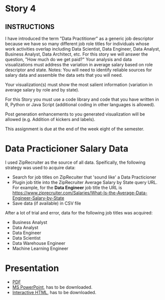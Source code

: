 # Story 4

## INSTRUCTIONS
I have introduced the term "Data Practitioner" as a generic job descriptor because we have so many different job role titles for individuals whose work activities overlap including Data Scientist, Data Engineer, Data Analyst, Business Analyst, Data Architect, etc.
For this story we will answer the question, "How much do we get paid?" Your analysis and data visualizations must address the variation in average salary based on role descriptor and state.
Notes:
You will need to identify reliable sources for salary data and assemble the data sets that you will need.

Your visualization(s) must show the most salient information (variation in average salary by role and by state).

For this Story you must use a code library and code that you have written in R, Python or Java Script (additional coding in other languages is allowed).

Post generation enhancements to you generated visualization will be allowed (e.g. Addition of kickers and labels).

This assignment is due at the end of the week eight of the semester.

# Data Practicioner Salary Data
I used ZipRecruiter as the source of all data. Speifically, the following strategy was used to acquire data:

- Search for job titles on ZipRecuiter that 'sound like' a Data Practicioner
- Plugin  job title into the ZipRecruiter Average Salary by State query URL. For example, for the <b>Data Engineer</b> job title the URL is https://www.ziprecruiter.com/Salaries/What-Is-the-Average-Data-Engineer-Salary-by-State
- Save data (if available) in CSV file

After a lot of trial and error, data for the following job titles was acquired:

- Business Analyst
- Data Analyst
- Data Engineer
- Data Scientist
- Data Warehouse Engineer
- Machine Learning Engineer

# Presentation
- [PDF](https://github.com/CUNY-SPS-Data-Science-Program/your-bio-himalayahall/blob/main/Story%204/Data%20Practitioner_%20How%20much%20do%20we%20get%20paid.pdf)
- [MS PowerPoint](https://github.com/CUNY-SPS-Data-Science-Program/your-bio-himalayahall/blob/main/Story%204/Data%20Practitioner_%20How%20much%20do%20we%20get%20paid.pptx), has to be downloaded.
- [Interactive HTML](https://github.com/CUNY-SPS-Data-Science-Program/your-bio-himalayahall/blob/main/Story%204/Story4.html), has to be downloaded.
